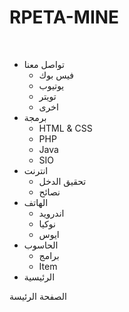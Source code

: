 # RPETA-MINE
﻿<!DOCTYPE HTML>
<html>
<head>
<title>Untitled</title>
<meta http-equiv="content-type" content="text/html; charset=utf-8" />
<link rel="stylesheet" href="index_files/mbcsmbmcp.css" type="text/css" />
</head>
<body>


<div id="mbmcpebul_wrapper" style="max-width: 690px;">
  <ul id="mbmcpebul_table" class="mbmcpebul_menulist css_menu">
  <li class="first_button"><div class="arrow buttonbg"><a>تواصل معنا</a></div>
    <ul>
    <li class="first_item"><a title="">فيس بوك</a></li>
    <li><a title="">يوتيوب</a></li>
    <li><a title="">تويتر</a></li>
    <li class="last_item"><a title="">اخرى</a></li>
    </ul></li>
  <li><div class="arrow buttonbg"><a>برمجة</a></div>
    <ul>
    <li class="first_item"><a title="">HTML &amp; CSS</a></li>
    <li><a title="">PHP</a></li>
    <li><a title="">Java</a></li>
    <li class="last_item"><a title="">SIO</a></li>
    </ul></li>
  <li><div class="arrow buttonbg"><a>انترنت</a></div>
    <ul>
    <li class="first_item"><a title="">تحقيق الدخل</a></li>
    <li class="last_item"><a title="">نصائح</a></li>
    </ul></li>
  <li><div class="arrow buttonbg"><a>الهاتف</a></div>
    <ul>
    <li class="first_item"><a title="">اندرويد</a></li>
    <li><a title="">نوكيا</a></li>
    <li class="last_item"><a title="">ايوس</a></li>
    </ul></li>
  <li><div class="arrow buttonbg"><a>الحاسوب</a></div>
    <ul>
    <li class="first_item"><a title="">برامج</a></li>
    <li class="last_item"><a title="">Item</a></li>
    </ul></li>
  <li class="last_button"><div class="buttonbg"><a class="button_6">الرئيسية</a></div></li>
  </ul>
</div>
<!-- Menus will work without this javascript file. It is used only for extra
     effects, improved usability, compatibility with very old web browsers
     and support for touch screen devices. -->
<script type="text/javascript" src="index_files/mbjsmbmcp.js"></script>
</body>
</html>


الصفحة الرئيسة 
